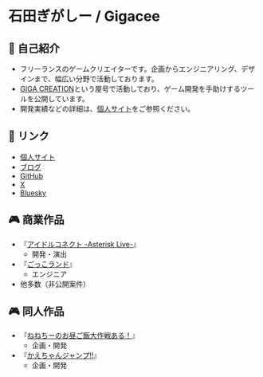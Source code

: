 # 石田ぎがしー / Gigacee

## 👤 自己紹介

- フリーランスのゲームクリエイターです。企画からエンジニアリング、デザインまで、幅広い分野で活動しております。
- [GIGA CREATION](https://github.com/gigacreation)という屋号で活動しており、ゲーム開発を手助けするツールを公開しています。
- 開発実績などの詳細は、[個人サイト](https://www.gigacreation.jp/)をご参照ください。

## 🔗 リンク

- [個人サイト](https://www.gigacreation.jp/)
- [ブログ](https://blog.gigacreation.jp/)
- [GitHub](https://github.com/gigacreation)
- [X](https://x.com/gigacee_dev)
- [Bluesky](https://bsky.app/profile/gigacee.bsky.social)

## 🎮 商業作品

- 『[アイドルコネクト -Asterisk Live-](https://www.idolconnect.jp/)』
    - 開発・演出
- 『[ごっこランド](https://www.kidsstar.co.jp/service#gokkoland)』
    - エンジニア
- 他多数（非公開案件）

## 🎮 同人作品

- 『[ねねちーのお昼ご飯大作戦ある！](https://www.gigacreation.jp/nenechii/)』
    - 企画・開発
- 『[かえちゃんジャンプ!!](https://www.gigacreation.jp/kaechanjump/)』
    - 企画・開発
